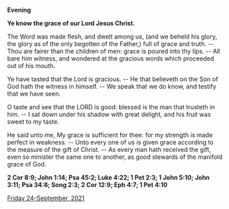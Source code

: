 **Evening**

**Ye know the grace of our Lord Jesus Christ.**
 
The  Word was made flesh, and dwelt among us, (and we beheld his glory, the  glory as of the only begotten of the Father,) full of grace and truth. --  Thou are fairer than the children of men: grace is poured into thy  lips. -- All bare him witness, and wondered at the gracious words which  proceeded out of his mouth.
 
Ye have tasted that the Lord is  gracious. -- He that believeth on the Son of God hath the witness in  himself. -- We speak that we do know, and testify that we have seen.
 
O  taste and see that the LORD is good: blessed is the man that trusteth  in him. -- I sat down under his shadow with great delight, and his fruit  was sweet to my taste.
 
He said unto me, My grace is sufficient  for thee: for my strength is made perfect in weakness. -- Unto every one  of us is given grace according to the measure of the gift of Christ. --  As every man hath received the gift, even so minister the same one to  another, as good stewards of the manifold grace of God.  

**2 Cor 8:9; John 1:14; Psa 45:2; Luke 4:22; 1 Pet 2:3; 1 John 5:10; John 3:11; Psa 34:8; Song 2:3; 2 Cor 12:9; Eph 4:7; 1 Pet 4:10**

[Friday 24-September, 2021](https://t.me/daily_light)
